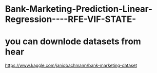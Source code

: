 # Bank-Marketing-Prediction-Linear-Regression----RFE-VIF-STATE-
# you can downlode datasets from hear 
https://www.kaggle.com/janiobachmann/bank-marketing-dataset
